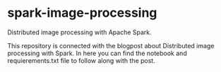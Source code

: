 # spark-image-processing

Distributed image processing with Apache Spark.


This repository is connected with the blogpost about Distributed image processing with Spark. In here you can find the notebook and requierements.txt file to follow along with the post.
